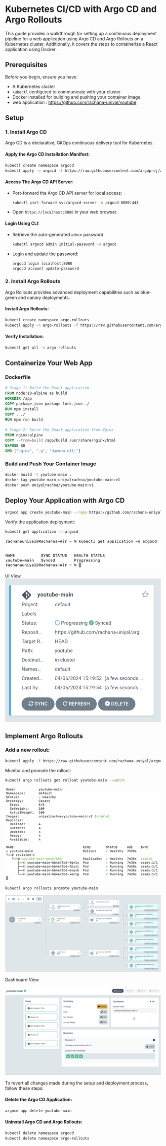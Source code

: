 # Kubernetes CI/CD with Argo CD and Argo Rollouts

This guide provides a walkthrough for setting up a continuous deployment pipeline for a web application using Argo CD and Argo Rollouts on a Kubernetes cluster. Additionally, it covers the steps to containerize a React application using Docker.

## Prerequisites

Before you begin, ensure you have:

- A Kubernetes cluster
- `kubectl` configured to communicate with your cluster
- Docker installed for building and pushing your container image
- web application : https://github.com/rachana-uniyal/youtube

## Setup

### 1. Install Argo CD

Argo CD is a declarative, GitOps continuous delivery tool for Kubernetes.

#### Apply the Argo CD Installation Manifest:

```bash
kubectl create namespace argocd
kubectl apply -n argocd -f https://raw.githubusercontent.com/argoproj/argo-cd/stable/manifests/install.yaml
```

#### Access The Argo CD API Server:

- Port-forward the Argo CD API server for local access:

  ```bash
  kubectl port-forward svc/argocd-server -n argocd 8080:443
  ```

- Open `https://localhost:8080` in your web browser.

#### Login Using CLI:

- Retrieve the auto-generated `admin` password:

  ```bash
  kubectl argocd admin initial-password -n argocd
  ```

- Login and update the password:

  ```bash
  argocd login localhost:8080
  argocd account update-password
  ```

### 2. Install Argo Rollouts

Argo Rollouts provides advanced deployment capabilities such as blue-green and canary deployments.

#### Install Argo Rollouts:

```bash
kubectl create namespace argo-rollouts
kubectl apply -n argo-rollouts -f https://raw.githubusercontent.com/argoproj/argo-rollouts/stable/manifests/install.yaml
```

#### Verify Installation:

```bash
kubectl get all -n argo-rollouts
```

## Containerize Your Web App

### Dockerfile

```Dockerfile
# Stage 1: Build the React application
FROM node:18-alpine as build
WORKDIR /app
COPY package.json package-lock.json ./
RUN npm install
COPY . ./
RUN npm run build

# Stage 2: Serve the React application from Nginx
FROM nginx:alpine
COPY --from=build /app/build /usr/share/nginx/html
EXPOSE 80
CMD ["nginx", "-g", "daemon off;"]
```

### Build and Push Your Container Image

```bash
docker build -t youtube-main .
docker tag youtube-main uniyalrachna/youtube-main:v1
docker push uniyalrachna/youtube-main:v1
```

## Deploy Your Application with Argo CD

```bash
argocd app create youtube-main --repo https://github.com/rachana-uniyal/argocd-assignment.git --path youtube --dest-namespace default --dest-server https://kubernetes.default.svc --directory-recurse --sync-policy auto
```

Verify the application deployment:

```bash
kubectl get application -n argocd
```
![argo-app-init](images/1.png)

UI View
![argo-app-ui](images/2.png)

## Implement Argo Rollouts

### Add a new rollout:

```bash
kubectl apply -f https://raw.githubusercontent.com/rachana-uniyal/argocd-assignment/main/youtube/deployment.yaml
```

Monitor and promote the rollout:

```bash
kubectl argo rollouts get rollout youtube-main --watch
```

![watch-o/p](images/3.png)

```bash
kubectl argo rollouts promote youtube-main
```
![argo-ui](images/4.png)

Dashboard View

![canary](images/5.png)

To revert all changes made during the setup and deployment process, follow these steps:

#### Delete the Argo CD Application:

```bash
argocd app delete youtube-main
```

#### Uninstall Argo CD and Argo Rollouts:

```bash
kubectl delete namespace argocd
kubectl delete namespace argo-rollouts
```

